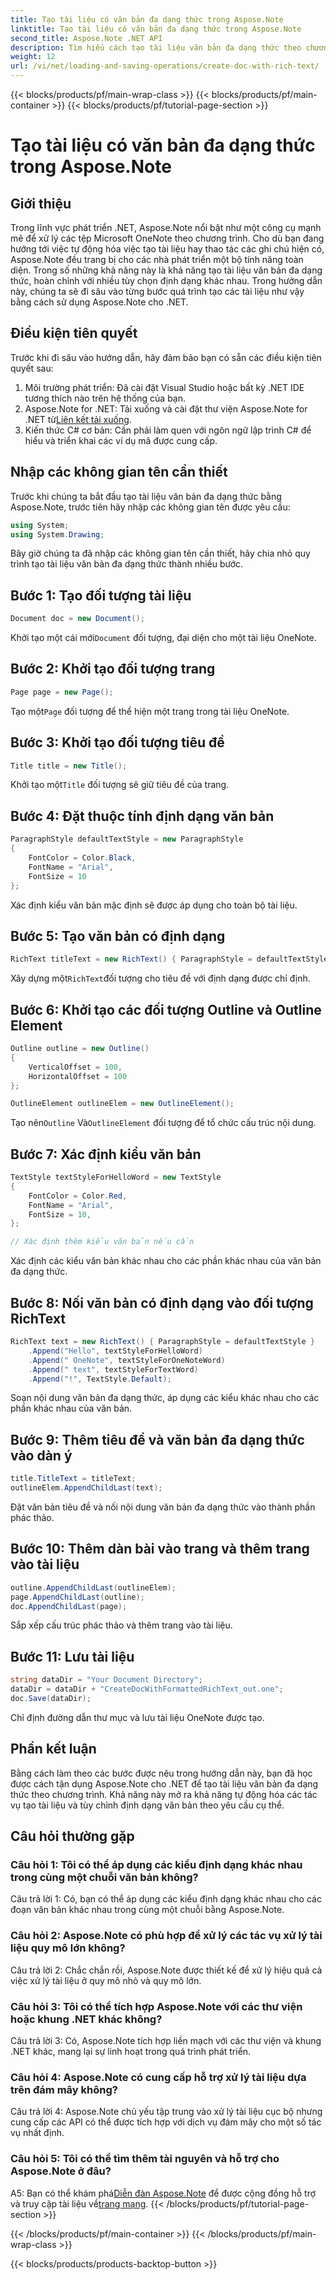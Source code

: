 ```yaml
---
title: Tạo tài liệu có văn bản đa dạng thức trong Aspose.Note
linktitle: Tạo tài liệu có văn bản đa dạng thức trong Aspose.Note
second_title: Aspose.Note .NET API
description: Tìm hiểu cách tạo tài liệu văn bản đa dạng thức theo chương trình bằng Aspose.Note for .NET. Hướng dẫn từng bước với các ví dụ về mã.
weight: 12
url: /vi/net/loading-and-saving-operations/create-doc-with-rich-text/
---
```


{{< blocks/products/pf/main-wrap-class >}}
{{< blocks/products/pf/main-container >}}
{{< blocks/products/pf/tutorial-page-section >}}

# Tạo tài liệu có văn bản đa dạng thức trong Aspose.Note

## Giới thiệu

Trong lĩnh vực phát triển .NET, Aspose.Note nổi bật như một công cụ mạnh mẽ để xử lý các tệp Microsoft OneNote theo chương trình. Cho dù bạn đang hướng tới việc tự động hóa việc tạo tài liệu hay thao tác các ghi chú hiện có, Aspose.Note đều trang bị cho các nhà phát triển một bộ tính năng toàn diện. Trong số những khả năng này là khả năng tạo tài liệu văn bản đa dạng thức, hoàn chỉnh với nhiều tùy chọn định dạng khác nhau. Trong hướng dẫn này, chúng ta sẽ đi sâu vào từng bước quá trình tạo các tài liệu như vậy bằng cách sử dụng Aspose.Note cho .NET.

## Điều kiện tiên quyết

Trước khi đi sâu vào hướng dẫn, hãy đảm bảo bạn có sẵn các điều kiện tiên quyết sau:

1. Môi trường phát triển: Đã cài đặt Visual Studio hoặc bất kỳ .NET IDE tương thích nào trên hệ thống của bạn.
2.  Aspose.Note for .NET: Tải xuống và cài đặt thư viện Aspose.Note for .NET từ[Liên kết tải xuống](https://releases.aspose.com/note/net/).
3. Kiến thức C# cơ bản: Cần phải làm quen với ngôn ngữ lập trình C# để hiểu và triển khai các ví dụ mã được cung cấp.

## Nhập các không gian tên cần thiết

Trước khi chúng ta bắt đầu tạo tài liệu văn bản đa dạng thức bằng Aspose.Note, trước tiên hãy nhập các không gian tên được yêu cầu:

```csharp
using System;
using System.Drawing;
```

Bây giờ chúng ta đã nhập các không gian tên cần thiết, hãy chia nhỏ quy trình tạo tài liệu văn bản đa dạng thức thành nhiều bước.

## Bước 1: Tạo đối tượng tài liệu

```csharp
Document doc = new Document();
```

 Khởi tạo một cái mới`Document` đối tượng, đại diện cho một tài liệu OneNote.

## Bước 2: Khởi tạo đối tượng trang

```csharp
Page page = new Page();
```

 Tạo một`Page` đối tượng để thể hiện một trang trong tài liệu OneNote.

## Bước 3: Khởi tạo đối tượng tiêu đề

```csharp
Title title = new Title();
```

 Khởi tạo một`Title` đối tượng sẽ giữ tiêu đề của trang.

## Bước 4: Đặt thuộc tính định dạng văn bản

```csharp
ParagraphStyle defaultTextStyle = new ParagraphStyle
{
    FontColor = Color.Black,
    FontName = "Arial",
    FontSize = 10
};
```

Xác định kiểu văn bản mặc định sẽ được áp dụng cho toàn bộ tài liệu.

## Bước 5: Tạo văn bản có định dạng

```csharp
RichText titleText = new RichText() { ParagraphStyle = defaultTextStyle }.Append("Title!");
```

 Xây dựng một`RichText`đối tượng cho tiêu đề với định dạng được chỉ định.

## Bước 6: Khởi tạo các đối tượng Outline và Outline Element

```csharp
Outline outline = new Outline()
{
    VerticalOffset = 100,
    HorizontalOffset = 100
};

OutlineElement outlineElem = new OutlineElement();
```

 Tạo nên`Outline` Và`OutlineElement` đối tượng để tổ chức cấu trúc nội dung.

## Bước 7: Xác định kiểu văn bản

```csharp
TextStyle textStyleForHelloWord = new TextStyle
{
    FontColor = Color.Red,
    FontName = "Arial",
    FontSize = 10,
};

// Xác định thêm kiểu văn bản nếu cần
```

Xác định các kiểu văn bản khác nhau cho các phần khác nhau của văn bản đa dạng thức.

## Bước 8: Nối văn bản có định dạng vào đối tượng RichText

```csharp
RichText text = new RichText() { ParagraphStyle = defaultTextStyle }
    .Append("Hello", textStyleForHelloWord)
    .Append(" OneNote", textStyleForOneNoteWord)
    .Append(" text", textStyleForTextWord)
    .Append("!", TextStyle.Default);
```

Soạn nội dung văn bản đa dạng thức, áp dụng các kiểu khác nhau cho các phần khác nhau của văn bản.

## Bước 9: Thêm tiêu đề và văn bản đa dạng thức vào dàn ý

```csharp
title.TitleText = titleText;
outlineElem.AppendChildLast(text);
```

Đặt văn bản tiêu đề và nối nội dung văn bản đa dạng thức vào thành phần phác thảo.

## Bước 10: Thêm dàn bài vào trang và thêm trang vào tài liệu

```csharp
outline.AppendChildLast(outlineElem);
page.AppendChildLast(outline);
doc.AppendChildLast(page);
```

Sắp xếp cấu trúc phác thảo và thêm trang vào tài liệu.

## Bước 11: Lưu tài liệu

```csharp
string dataDir = "Your Document Directory";
dataDir = dataDir + "CreateDocWithFormattedRichText_out.one";
doc.Save(dataDir);
```

Chỉ định đường dẫn thư mục và lưu tài liệu OneNote được tạo.

## Phần kết luận

Bằng cách làm theo các bước được nêu trong hướng dẫn này, bạn đã học được cách tận dụng Aspose.Note cho .NET để tạo tài liệu văn bản đa dạng thức theo chương trình. Khả năng này mở ra khả năng tự động hóa các tác vụ tạo tài liệu và tùy chỉnh định dạng văn bản theo yêu cầu cụ thể.

## Câu hỏi thường gặp

### Câu hỏi 1: Tôi có thể áp dụng các kiểu định dạng khác nhau trong cùng một chuỗi văn bản không?

Câu trả lời 1: Có, bạn có thể áp dụng các kiểu định dạng khác nhau cho các đoạn văn bản khác nhau trong cùng một chuỗi bằng Aspose.Note.

### Câu hỏi 2: Aspose.Note có phù hợp để xử lý các tác vụ xử lý tài liệu quy mô lớn không?

Câu trả lời 2: Chắc chắn rồi, Aspose.Note được thiết kế để xử lý hiệu quả cả việc xử lý tài liệu ở quy mô nhỏ và quy mô lớn.

### Câu hỏi 3: Tôi có thể tích hợp Aspose.Note với các thư viện hoặc khung .NET khác không?

Câu trả lời 3: Có, Aspose.Note tích hợp liền mạch với các thư viện và khung .NET khác, mang lại sự linh hoạt trong quá trình phát triển.

### Câu hỏi 4: Aspose.Note có cung cấp hỗ trợ xử lý tài liệu dựa trên đám mây không?

Câu trả lời 4: Aspose.Note chủ yếu tập trung vào xử lý tài liệu cục bộ nhưng cung cấp các API có thể được tích hợp với dịch vụ đám mây cho một số tác vụ nhất định.

### Câu hỏi 5: Tôi có thể tìm thêm tài nguyên và hỗ trợ cho Aspose.Note ở đâu?

 A5: Bạn có thể khám phá[Diễn đàn Aspose.Note](https://forum.aspose.com/c/note/28) để được cộng đồng hỗ trợ và truy cập tài liệu về[trang mạng](https://reference.aspose.com/note/net/).
{{< /blocks/products/pf/tutorial-page-section >}}

{{< /blocks/products/pf/main-container >}}
{{< /blocks/products/pf/main-wrap-class >}}

{{< blocks/products/products-backtop-button >}}

